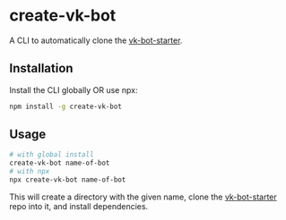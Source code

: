 # create-vk-bot

A CLI to automatically clone the [vk-bot-starter](https://github.com/xzeldon/vk-bot-starter).

## Installation

Install the CLI globally OR use npx:

```sh
npm install -g create-vk-bot
```

## Usage

```sh
# with global install
create-vk-bot name-of-bot
# with npx
npx create-vk-bot name-of-bot
```

This will create a directory with the given name, clone the [vk-bot-starter](https://github.com/xzeldon/vk-bot-starter) repo into it, and install dependencies.